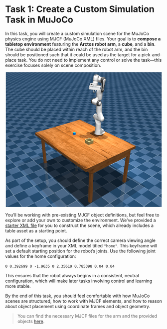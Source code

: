 # Task 1: Create a Custom Simulation Task in MuJoCo

In this task, you will create a custom simulation scene for the MuJoCo physics engine using MJCF (MuJoCo XML) files. Your goal is to **compose a tabletop environment** featuring the **Arctos robot arm**, a **cube**, and a **bin**. The cube should be placed within reach of the robot arm, and the bin should be positioned such that it could be used as the target for a pick-and-place task. You do not need to implement any control or solve the task—this exercise focuses solely on scene composition.

<p align="center">
    <img src="../assets/media/panda_scene.png" alt="Humanoid robot" width="500"/>
</p>


You’ll be working with pre-existing MJCF object definitions, but feel free to explore or add your own to customize the environment. We’ve provided a [starter XML file](../assets/descriptions/DropCubeInBinEnv.xml) for you to construct the scene, which already includes a table asset as a starting point.

As part of the setup, you should define the correct camera viewing angle and define a keyframe in your XML model titled `"home"`. This keyframe will set a default starting position for the robot’s joints. Use the following joint values for the home configuration:

`0 0.392699 0 -1.9635 0 2.35619 0.785398 0.04 0.04`


This ensures that the robot always begins in a consistent, neutral configuration, which will make later tasks involving control and learning more stable.

By the end of this task, you should feel comfortable with how MuJoCo scenes are structured, how to work with MJCF elements, and how to reason about object placement using coordinate frames and object geometry.

>You can find the necessary MJCF files for the arm and the provided objects [here](../assets/descriptions/).